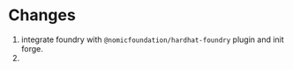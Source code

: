 # Changes

1. integrate foundry with ```@nomicfoundation/hardhat-foundry``` plugin and init forge.
2. 